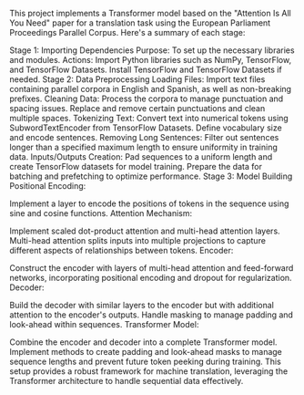 This project implements a Transformer model based on the "Attention Is All You Need" paper for a translation task using the European Parliament Proceedings Parallel Corpus. Here's a summary of each stage:

Stage 1: Importing Dependencies
Purpose: To set up the necessary libraries and modules.
Actions:
Import Python libraries such as NumPy, TensorFlow, and TensorFlow Datasets.
Install TensorFlow and TensorFlow Datasets if needed.
Stage 2: Data Preprocessing
Loading Files:
Import text files containing parallel corpora in English and Spanish, as well as non-breaking prefixes.
Cleaning Data:
Process the corpora to manage punctuation and spacing issues.
Replace and remove certain punctuations and clean multiple spaces.
Tokenizing Text:
Convert text into numerical tokens using SubwordTextEncoder from TensorFlow Datasets.
Define vocabulary size and encode sentences.
Removing Long Sentences:
Filter out sentences longer than a specified maximum length to ensure uniformity in training data.
Inputs/Outputs Creation:
Pad sequences to a uniform length and create TensorFlow datasets for model training.
Prepare the data for batching and prefetching to optimize performance.
Stage 3: Model Building
Positional Encoding:

Implement a layer to encode the positions of tokens in the sequence using sine and cosine functions.
Attention Mechanism:

Implement scaled dot-product attention and multi-head attention layers.
Multi-head attention splits inputs into multiple projections to capture different aspects of relationships between tokens.
Encoder:

Construct the encoder with layers of multi-head attention and feed-forward networks, incorporating positional encoding and dropout for regularization.
Decoder:

Build the decoder with similar layers to the encoder but with additional attention to the encoder's outputs.
Handle masking to manage padding and look-ahead within sequences.
Transformer Model:

Combine the encoder and decoder into a complete Transformer model.
Implement methods to create padding and look-ahead masks to manage sequence lengths and prevent future token peeking during training.
This setup provides a robust framework for machine translation, leveraging the Transformer architecture to handle sequential data effectively.
